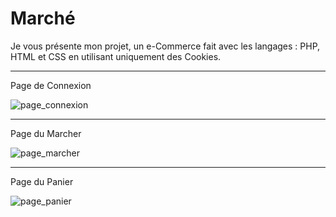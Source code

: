 # Marché
Je vous présente mon projet, un e-Commerce fait avec les langages : PHP, HTML et CSS en utilisant uniquement des Cookies.

-----------------------------------------------------------------------------------------------------------------------------------------------------------------------------------
Page de Connexion

![page_connexion](https://user-images.githubusercontent.com/73890015/115873351-1d85bc80-a443-11eb-9587-b222fbe164d8.png)

-----------------------------------------------------------------------------------------------------------------------------------------------------------------------------------
Page du Marcher


![page_marcher](https://user-images.githubusercontent.com/73890015/115875283-56bf2c00-a445-11eb-93ed-06b299bfa192.png)

-----------------------------------------------------------------------------------------------------------------------------------------------------------------------------------
Page du Panier

![page_panier](https://user-images.githubusercontent.com/73890015/115874062-faa7d800-a443-11eb-9a75-62a4f823a9b4.png)

